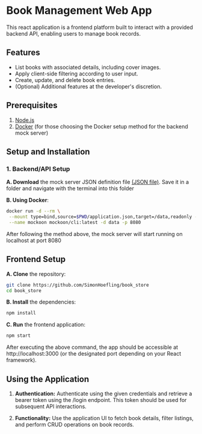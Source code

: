 # Book Management Web App

This react application is a frontend platform built to interact with a provided backend API, enabling users to manage book records.

## Features

- List books with associated details, including cover images.
- Apply client-side filtering according to user input.
- Create, update, and delete book entries.
- (Optional) Additional features at the developer's discretion.

## Prerequisites

1. [Node.js](https://nodejs.org/)
2. [Docker](https://www.docker.com/) (for those choosing the Docker setup method for the backend mock server)


## Setup and Installation

### 1. Backend/API Setup

**A. Download** the mock server JSON definition file [(JSON file)](https://s3.eu-central-1.amazonaws.com/careers.anevis.solutions/application.json). Save it in a folder and navigate with the terminal into this folder


**B. Using Docker**:
```bash
docker run -d --rm \
 --mount type=bind,source=$PWD/application.json,target=/data,readonly -p 8080:8080 \
 --name mockoon mockoon/cli:latest -d data -p 8080
 ```

 After following the method above, the mock server will start running on localhost at port 8080

 ## Frontend Setup
**A. Clone** the repository:
```bash
git clone https://github.com/SimonHoefling/book_store
cd book_store
```

**B. Install** the dependencies:
```bash
npm install
````

**C. Run** the frontend application:
```bash
npm start
```
After executing the above command, the app should be accessible at http://localhost:3000 (or the designated port depending on your React framework).

## Using the Application

1. **Authentication:**
Authenticate using the given credentials and retrieve a bearer token using the /login endpoint. This token should be used for subsequent API interactions.

2. **Functionality:**
Use the application UI to fetch book details, filter listings, and perform CRUD operations on book records.
